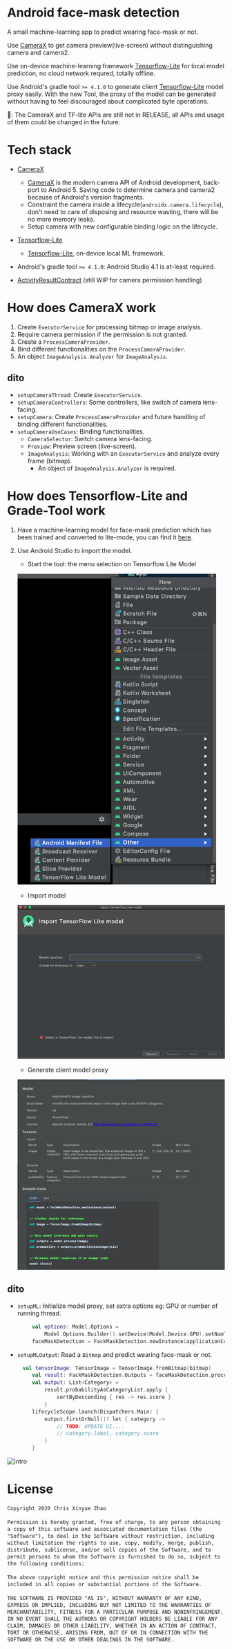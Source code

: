 Android face-mask detection
===

A small machine-learning app to predict wearing face-mask or not.

Use [CameraX](https://developer.android.com/training/camerax) to get camera preview(live-screen) without distinguishing camera and camera2.

Use on-device machine-learning framework [Tensorflow-Lite](https://www.tensorflow.org/lite) for local model prediction, no cloud network requred, totally offline.

Use Android's gradle tool `>= 4.1.0` to generate client [Tensorflow-Lite](https://www.tensorflow.org/lite) model proxy easily. With the new Tool, the proxy of the model can be generated without having to feel discouraged about complicated byte operations.

📝: The CameraX and TF-lite APIs are still not in RELEASE, all APIs and usage of them could be changed in the future.

# Tech stack

- [CameraX](https://developer.android.com/training/camerax)
    - [CameraX](https://developer.android.com/training/camerax) is the modern camera API of Android development, back-port to Android 5. Saving code to determine camera and camera2 because of Android's version fragments.
    - Constraint the camera inside a lifecycle(`androidx.camera.lifecycle`), don't need to care of disposing and resource wasting, there will be no more memory leaks.
    - Setup camera with new configurable binding logic on the lifecycle.
    
- [Tensorflow-Lite](https://www.tensorflow.org/lite) 
    - [Tensorflow-Lite](https://www.tensorflow.org/lite), on-device local ML framework.
    
- Android's gradle tool `>= 4.1.0`: Android Studio 4.1 is at-least required.

- [ActivityResultContract](https://developer.android.com/reference/androidx/activity/result/contract/ActivityResultContract) (still WIP for camera permission handling)
 
# How does CameraX work

1. Create `ExecutorService` for processing bitmap or image analysis.
2. Require camera permission if the permission is not granted.
3. Create a `ProcessCameraProvider`.
4. Bind different functionalities on the `ProcessCameraProvider`.
5. An object ` ImageAnalysis.Analyzer ` for `ImageAnalysis`.

## dito

- `setupCameraThread`: Create `ExecutorService`.
- `setupCameraControllers`: Some controllers, like switch of camera lens-facing.
- `setupCamera`: Create `ProcessCameraProvider` and future handling of binding different functionalities.
- `setupCameraUseCases`: Binding functionalities.  
    - `CameraSelector`: Switch camera lens-facing.
    - `Preview`: Preview screen (live-screen).
    - `ImageAnalysis`: Working with an `ExecutorService` and analyze every frame (bitmap).
        - An object of ` ImageAnalysis.Analyzer ` is required.

# How does Tensorflow-Lite and Grade-Tool work

1. Have a machine-learning model for face-mask prediction which has been trained and converted to lite-mode, you can find it [here](app/src/main/ml/face_mask_detection.tflite).

2. Use Android Studio to import the model.
    - Start the tool: the menu selection on Tensorflow Lite Model

    ![Start](media/start-tflite-tool.png)

    - Import model

    ![Import](media/select-tf-model.png)

    - Generate client model proxy
    
    ![Generate](media/generate-tf-model-for-android.png)

## dito

- `setupML`: Initialize  model proxy, set extra options eg: GPU or number of running thread.

```kotlin
        val options: Model.Options =
            Model.Options.Builder().setDevice(Model.Device.GPU).setNumThreads(5).build()
        faceMaskDetection = FackMaskDetection.newInstance(applicationContext, options)
```

- `setupMLOutput`: Read a `Bitmap` and predict wearing face-mask or not.

```kotlin
     val tensorImage: TensorImage = TensorImage.fromBitmap(bitmap)
        val result: FackMaskDetection.Outputs = faceMaskDetection.process(tensorImage)
        val output: List<Category> =
            result.probabilityAsCategoryList.apply {
                sortByDescending { res -> res.score }
            }
        lifecycleScope.launch(Dispatchers.Main) {
            output.firstOrNull()?.let { category ->
                // TODO: UPDATE UI....
                // category.label, category.score
            }
        }
```

![intro](media/intro.gif)

# License

```
Copyright 2020 Chris Xinyue Zhao

Permission is hereby granted, free of charge, to any person obtaining a copy of this software and associated documentation files (the "Software"), to deal in the Software without restriction, including without limitation the rights to use, copy, modify, merge, publish, distribute, sublicense, and/or sell copies of the Software, and to permit persons to whom the Software is furnished to do so, subject to the following conditions:

The above copyright notice and this permission notice shall be included in all copies or substantial portions of the Software.

THE SOFTWARE IS PROVIDED "AS IS", WITHOUT WARRANTY OF ANY KIND, EXPRESS OR IMPLIED, INCLUDING BUT NOT LIMITED TO THE WARRANTIES OF MERCHANTABILITY, FITNESS FOR A PARTICULAR PURPOSE AND NONINFRINGEMENT. IN NO EVENT SHALL THE AUTHORS OR COPYRIGHT HOLDERS BE LIABLE FOR ANY CLAIM, DAMAGES OR OTHER LIABILITY, WHETHER IN AN ACTION OF CONTRACT, TORT OR OTHERWISE, ARISING FROM, OUT OF OR IN CONNECTION WITH THE SOFTWARE OR THE USE OR OTHER DEALINGS IN THE SOFTWARE.
```

